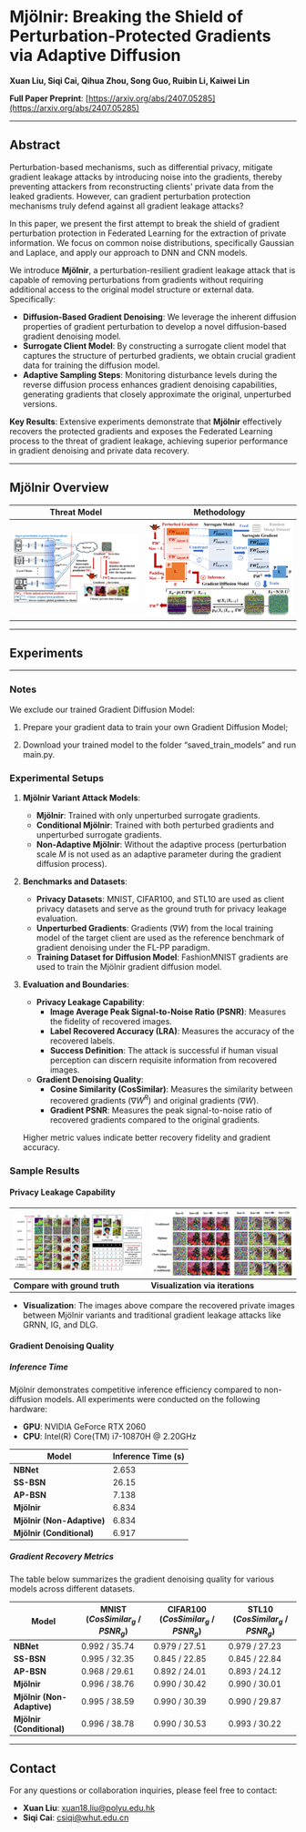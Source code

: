 # **Mjölnir: Breaking the Shield of Perturbation-Protected Gradients via Adaptive Diffusion**  

**Xuan Liu, Siqi Cai, Qihua Zhou, Song Guo, Ruibin Li, Kaiwei Lin**

**Full Paper Preprint**:  [https://arxiv.org/abs/2407.05285](https://arxiv.org/abs/2407.05285) 

---

## **Abstract**  
Perturbation-based mechanisms, such as differential privacy, mitigate gradient leakage attacks by introducing noise into the gradients, thereby preventing attackers from reconstructing clients' private data from the leaked gradients. However, can gradient perturbation protection mechanisms truly defend against all gradient leakage attacks?  

In this paper, we present the first attempt to break the shield of gradient perturbation protection in Federated Learning for the extraction of private information. We focus on common noise distributions, specifically Gaussian and Laplace, and apply our approach to DNN and CNN models.  

We introduce **Mjölnir**, a perturbation-resilient gradient leakage attack that is capable of removing perturbations from gradients without requiring additional access to the original model structure or external data. Specifically:  
- **Diffusion-Based Gradient Denoising**: We leverage the inherent diffusion properties of gradient perturbation to develop a novel diffusion-based gradient denoising model.  
- **Surrogate Client Model**: By constructing a surrogate client model that captures the structure of perturbed gradients, we obtain crucial gradient data for training the diffusion model.  
- **Adaptive Sampling Steps**: Monitoring disturbance levels during the reverse diffusion process enhances gradient denoising capabilities, generating gradients that closely approximate the original, unperturbed versions.  

**Key Results**: Extensive experiments demonstrate that **Mjölnir** effectively recovers the protected gradients and exposes the Federated Learning process to the threat of gradient leakage, achieving superior performance in gradient denoising and private data recovery.  

---

## **Mjölnir Overview**  

| **Threat Model**                     | **Methodology**                   |
|--------------------------------------|------------------------------------|
| ![Threat Model](M_fig1.png)          | ![Methodology](M_fig2.png)        |

---

## **Experiments**  
---
### **Notes**
We exclude our trained Gradient Diffusion Model:

1. Prepare your gradient data to train your own Gradient Diffusion Model; 

2. Download your trained model to the folder “saved_train_models” and run main.py.

### **Experimental Setups**  

1. **Mjölnir Variant Attack Models**:  
   - **Mjölnir**: Trained with only unperturbed surrogate gradients.  
   - **Conditional Mjölnir**: Trained with both perturbed gradients and unperturbed surrogate gradients.  
   - **Non-Adaptive Mjölnir**: Without the adaptive process (perturbation scale $M$ is not used as an adaptive parameter during the gradient diffusion process).  

2. **Benchmarks and Datasets**:  
   - **Privacy Datasets**: MNIST, CIFAR100, and STL10 are used as client privacy datasets and serve as the ground truth for privacy leakage evaluation.  
   - **Unperturbed Gradients**: Gradients ($\nabla W$) from the local training model of the target client are used as the reference benchmark of gradient denoising under the FL-PP paradigm.  
   - **Training Dataset for Diffusion Model**: FashionMNIST gradients are used to train the Mjölnir gradient diffusion model.  

3. **Evaluation and Boundaries**:  
   - **Privacy Leakage Capability**:
     - **Image Average Peak Signal-to-Noise Ratio (PSNR)**: Measures the fidelity of recovered images.  
     - **Label Recovered Accuracy (LRA)**: Measures the accuracy of the recovered labels.  
     - **Success Definition**: The attack is successful if human visual perception can discern requisite information from recovered images.  
   - **Gradient Denoising Quality**:
     - **Cosine Similarity (CosSimilar)**: Measures the similarity between recovered gradients ($\nabla W^R$) and original gradients ($\nabla W$).  
     - **Gradient PSNR**: Measures the peak signal-to-noise ratio of recovered gradients compared to the original gradients.  

   Higher metric values indicate better recovery fidelity and gradient accuracy.  

### **Sample Results**

#### **Privacy Leakage Capability**

| ![Samle Result](M_fig5.png)   | ![Inter Results](M_fig4.png)     |
|-------------------------------|----------------------------------|
| **Compare with ground truth** | **Visualization via iterations** |

- **Visualization**: The images above compare the recovered private images between Mjölnir variants and traditional gradient leakage attacks like GRNN, IG, and DLG.  


#### **Gradient Denoising Quality**  

##### **Inference Time**  
Mjölnir demonstrates competitive inference efficiency compared to non-diffusion models. All experiments were conducted on the following hardware:  
- **GPU**: NVIDIA GeForce RTX 2060  
- **CPU**: Intel(R) Core(TM) i7-10870H @ 2.20GHz  

| **Model**                | **Inference Time (s)** |
|--------------------------|------------------------|
| **NBNet**                | 2.653                 |
| **SS-BSN**               | 26.15                 |
| **AP-BSN**               | 7.138                 |
| **Mjölnir**              | 6.834                 |
| **Mjölnir (Non-Adaptive)**| 6.834                 |
| **Mjölnir (Conditional)**| 6.917                 |

##### **Gradient Recovery Metrics**  
The table below summarizes the gradient denoising quality for various models across different datasets.   

| **Model**                | **MNIST** ($CosSimilar_{g}$ / $PSNR_g$) | **CIFAR100** ($CosSimilar_{g}$ / $PSNR_g$) | **STL10** ($CosSimilar_{g}$ / $PSNR_g$) |
|--------------------------|-----------------------------------------|-------------------------------------------|-----------------------------------------|
| **NBNet**                | 0.992 / 35.74                         | 0.979 / 27.51                             | 0.979 / 27.23                           |
| **SS-BSN**               | 0.995 / 32.35                         | 0.845 / 22.85                             | 0.845 / 22.84                           |
| **AP-BSN**               | 0.968 / 29.61                         | 0.892 / 24.01                             | 0.893 / 24.12                           |
| **Mjölnir**              | 0.996 / 38.76                         | 0.990 / 30.42                             | 0.990 / 30.01                           |
| **Mjölnir (Non-Adaptive)**| 0.995 / 38.59                         | 0.990 / 30.39                             | 0.990 / 29.87                           |
| **Mjölnir (Conditional)**| 0.996 / 38.78                         | 0.990 / 30.53                             | 0.993 / 30.22                           |



---

## **Contact**  
For any questions or collaboration inquiries, please feel free to contact:  
- **Xuan Liu**: [xuan18.liu@polyu.edu.hk](mailto:xuan18.liu@polyu.edu.hk)  
- **Siqi Cai**: [csiqi@whut.edu.cn](mailto:csiqi@whut.edu.cn)

